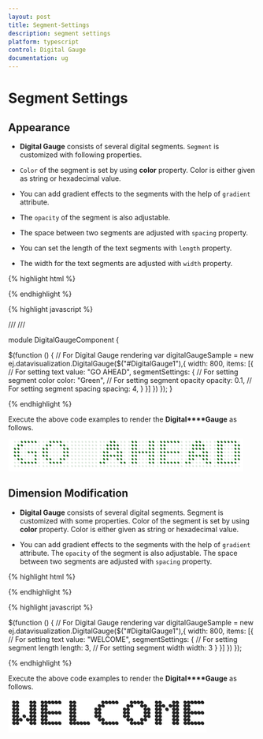 ```yaml
---
layout: post
title: Segment-Settings
description: segment settings
platform: typescript
control: Digital Gauge
documentation: ug
---
```


# Segment Settings

## Appearance

* **Digital Gauge** consists of several digital segments. `Segment` is customized with following properties. 

* `Color` of the segment is set by using **color** property. Color is either given as string or hexadecimal value. 

* You can add gradient effects to the segments with the help of `gradient` attribute. 

* The `opacity` of the segment is also adjustable. 

* The space between two segments are adjusted with `spacing` property.

* You can set the length of the text segments with `length` property.

* The width for the text segments are adjusted with `width` property.

{% highlight html %}

<div id="DigitalGauge1"></div>

{% endhighlight %}

{% highlight javascript %}

/// <reference path="../tsfiles/jquery.d.ts"></reference>
/// <reference path="../tsfiles/ej.web.all.d.ts"></reference>

module DigitalGaugeComponent {

  $(function () {
        // For Digital Gauge rendering
       var digitalGaugeSample = new ej.datavisualization.DigitalGauge($("#DigitalGauge1"),{
            width: 800,
            items: [{
                // For setting text
                value: "GO AHEAD",
                segmentSettings: {
                    // For setting segment color
                    color: "Green",
                    // For setting segment opacity
                    opacity: 0.1,
                    // For setting segment spacing
                    spacing: 4,
                }
            }]
        })
    });
}

{% endhighlight %}

Execute the above code examples to render the **Digital****Gauge** as follows.

![](Segment-Settings_images/Segment-Settings_img1.png)

## Dimension Modification

* **Digital Gauge** consists of several digital segments. Segment is customized with some properties. Color of the segment is set by using **color** property. Color is either given as string or hexadecimal value. 

* You can add gradient effects to the segments with the help of `gradient` attribute. The `opacity` of the segment is also adjustable. The space between two segments are adjusted with `spacing` property.


{% highlight html %}

<div id="DigitalGauge1"></div>

{% endhighlight %}

{% highlight javascript %}

 $(function () {
        // For Digital Gauge rendering
       var digitalGaugeSample = new ej.datavisualization.DigitalGauge($("#DigitalGauge1"),{
            width: 800,
            items: [{
                // For setting text
                value: "WELCOME",
                segmentSettings: {
                    // For setting segment length
                    length: 3,
                    // For setting segment width
                    width: 3
                }
            }]
        })
    });


{% endhighlight %}



Execute the above code examples to render the **Digital****Gauge** as follows.

![](Segment-Settings_images/Segment-Settings_img2.png)

